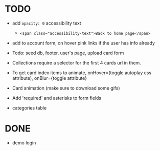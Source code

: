 # TODO

- add `opacity: 0` accessibility text
  - `<span class="accessibility-text">Back to home page</span>`

- add to account form, on hover pink links if the user has info already




- Todo: seed db, footer, user's page, upload card form

- Collections require a selector for the first 4 cards url in them. 
- To get card index items to animate, onHover=(toggle autoplay css attribute), onBlur={toggle attribute}

- Card animation (make sure to download some gifs) 
- Add 'required' and asterisks to form fields


- categories table









# DONE

- demo login